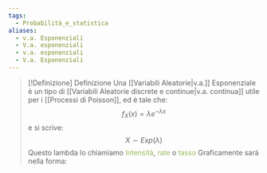 ```yaml
---
tags:
  - Probabilità_e_statistica
aliases:
  - v.a. Esponenziali
  - V.a. esponenziali
  - v.a. esponenziali
  - V.a. Esponenziali
---
```

>[!Definizione]  Definizione
>Una [[Variabili Aleatorie|v.a.]] Esponenziale è un tipo di [[Variabili Aleatorie discrete e continue|v.a. continua]] utile per i [[Processi di Poisson]], ed è tale che:
>$$f_{X}(x)=\lambda e^{-\lambda x}$$
>e si scrive:
>$$X\sim Exp(\lambda)$$
>Questo lambda lo chiamiamo <font color="#9bbb59">Intensità</font>, <font color="#9bbb59">rate</font> o <font color="#9bbb59">tasso</font>
>Graficamente sarà nella forma:
>

